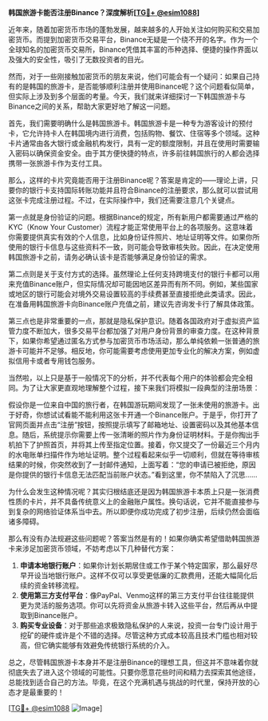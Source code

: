 **韩国旅游卡能否注册Binance？深度解析[[TG💪+ @esim1088](https://t.me/s/esim1088)]**

近年来，随着加密货币市场的蓬勃发展，越来越多的人开始关注如何购买和交易加密货币。而提到加密货币交易平台，Binance无疑是一个绕不开的名字。作为一个全球知名的加密货币交易所，Binance凭借其丰富的币种选择、便捷的操作界面以及强大的安全性，吸引了无数投资者的目光。

然而，对于一些刚接触加密货币的朋友来说，他们可能会有一个疑问：如果自己持有的是韩国的旅游卡，是否能够顺利注册并使用Binance呢？这个问题看似简单，但实际上涉及到多个层面的考量。今天，我们就来详细探讨一下韩国旅游卡与Binance之间的关系，帮助大家更好地了解这一问题。

首先，我们需要明确什么是韩国旅游卡。韩国旅游卡是一种专为游客设计的预付卡，它允许持卡人在韩国境内进行消费，包括购物、餐饮、住宿等多个领域。这种卡片通常由各大银行或金融机构发行，具有一定的额度限制，并且在使用时需要输入密码以确保资金安全。由于其方便快捷的特点，许多前往韩国旅行的人都会选择携带一张旅游卡作为支付工具。

那么，这样的卡片究竟能否用于注册Binance呢？答案是肯定的——理论上讲，只要你的银行卡支持国际转账功能并且符合Binance的注册要求，那么就可以尝试用这张卡完成注册过程。不过，在实际操作中，我们还需要注意几个关键点。

第一点就是身份验证的问题。根据Binance的规定，所有新用户都需要通过严格的KYC（Know Your Customer）流程才能正常使用平台上的各项服务。这意味着你需要提供真实有效的个人信息，比如身份证件照片、地址证明等文件。如果你所使用的银行卡信息与这些资料不一致，则可能会导致审核失败。因此，在决定使用韩国旅游卡之前，请务必确认该卡是否能够满足身份验证的需求。

第二点则是关于支付方式的选择。虽然理论上任何支持跨境支付的银行卡都可以用来充值Binance账户，但实际情况却可能因地区差异而有所不同。例如，某些国家或地区的银行可能会对境外交易设置较高的手续费甚至直接拒绝此类请求。因此，在准备用韩国旅游卡向Binance账户充值之前，建议先咨询发卡行了解具体政策。

第三点也是非常重要的一点，那就是隐私保护意识。随着各国政府对于虚拟资产监管力度不断加大，很多交易平台都加强了对用户身份背景的审查力度。在这种背景下，如果你希望通过匿名方式参与加密货币市场活动，那么单纯依赖一张普通的旅游卡可能并不足够。相反地，你可能需要考虑使用更加专业化的解决方案，例如虚拟信用卡或者专用钱包服务。

当然啦，以上只是基于一般情况下的分析，并不代表每个用户的体验都会完全相同。为了让大家更直观地理解整个过程，接下来我们将模拟一段典型的注册场景：

假设你是一位来自中国的旅行者，在韩国游玩期间发现了一张未使用的旅游卡。出于好奇，你想试试看能不能利用这张卡开通一个Binance账户。于是乎，你打开了官网页面并点击“注册”按钮，按照提示填写了邮箱地址、设置密码以及其他基本信息。随后，系统提示你需要上传一张清晰的照片作为身份证明材料。于是你掏出手机拍下了护照首页，并将其上传至指定位置。接着，你又提交了一份最近三个月内的水电账单扫描件作为地址证明。整个过程看起来似乎一切顺利，但就在等待审核结果的时候，你突然收到了一封邮件通知，上面写着：“您的申请已被拒绝，原因是你提供的银行卡信息无法匹配当前账户状态。”看到这里，你不禁陷入了沉思……

为什么会发生这种情况呢？其实归根结底还是因为韩国旅游卡本质上只是一张消费性质的卡片，并不具备传统意义上的金融账户属性。换句话说，它并不能直接参与到复杂的网络验证体系当中去。所以即便你成功完成了初步注册，后续仍然会面临诸多障碍。

那么有没有办法规避这些问题呢？答案当然是有的！如果你确实希望借助韩国旅游卡来涉足加密货币领域，不妨考虑以下几种替代方案：

1. **申请本地银行账户**：如果你计划长期居住或工作于某个特定国家，那么最好尽早开设当地银行账户。这样不仅可以享受更低廉的汇款费用，还能大幅简化后续的资金转移流程。
2. **使用第三方支付平台**：像PayPal、Venmo这样的第三方支付平台往往能提供更为灵活的服务选项。你可以先将资金从旅游卡转入这些平台，然后再从中提取到Binance账户。
3. **购买专业设备**：对于那些追求极致隐私保护的人来说，投资一台专门设计用于挖矿的硬件或许是个不错的选择。尽管这种方式成本较高且技术门槛也相对较高，但它确实能够有效避免传统银行系统的介入。

总之，尽管韩国旅游卡本身并不是注册Binance的理想工具，但这并不意味着你就彻底失去了进入这个领域的可能性。只要你愿意花些时间和精力去探索其他途径，总能找到适合自己的方法。毕竟，在这个充满机遇与挑战的时代里，保持开放的心态才是最重要的！

[[TG💪+ @esim1088](https://t.me/s/esim1088) ![Image](https://i.postimg.cc/4NQfJmqS/Snipaste-2025-05-13-00-14-12.png)]